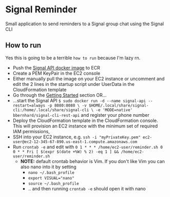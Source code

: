 # Signal Reminder

Small application to send reminders to a Signal group chat using the Signal CLI

## How to run
Yes this is going to be a terrible `how to run` because I'm lazy rn.

* Push the [Signal API docker image](https://github.com/bbernhard/signal-cli-rest-api) to ECR
* Create a PEM KeyPair in the EC2 console
* Either manually pull the image on your EC2 instance or uncomment and edit the 2 lines in the startup script under UserData in the CloudFormation template
* Go through the [Getting Started](https://github.com/bbernhard/signal-cli-rest-api) section OR...
* ...start the Signal API ```$ sudo docker run -d --name signal-api --restart=always -p 8080:8080 \
      -v $HOME/.local/share/signal-cli:/home/.local/share/signal-cli \
      -e 'MODE=native' bbernhard/signal-cli-rest-api``` and register your phone number
* Deploy the CloudFormation template in the CloudFormation console. This will provision an EC2 instance with the minimum set of required IAM permissions, 
* SSH into your EC2 instance, e.g. `ssh -i "myPrivateKey.pem" ec2-user@ec2-12-345-67-890.us-east-1.compute.amazonaws.com`
* Run `crontab -e` and edit with `0 1 * * * /home/ec2-user/reminder.sh
  0 0 * * Fri [ $(expr $(date +%W) % 2) -eq 1 ] && /home/ec2-user/reminder.sh`
  * **NOTE:** default crontab behavior is Vim. If you don't like Vim you can also nano into it by setting
    * `nano ~/.bash_profile `
    * `export VISUAL="nano"`
    * `source ~/.bash_profile `
    * .. and then running `crontab -e` should open it with nano
